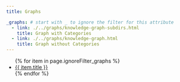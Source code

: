 ```yaml
---
title: Graphs

_graphs: # start with _ to ignore the filter for this attribute
  - link: ./../graphs/knowledge-graph-subdirs.html
    title: Graph with Categories
  - link: ./../graphs/knowledge-graph.html
    title: Graph without Categories
---
```


<ul>
   {% for item in page.ignoreFilter_graphs %}
      <li><a href="{{ item.link }}">{{ item.title }}</a></li>
   {% endfor %}
</ul>
